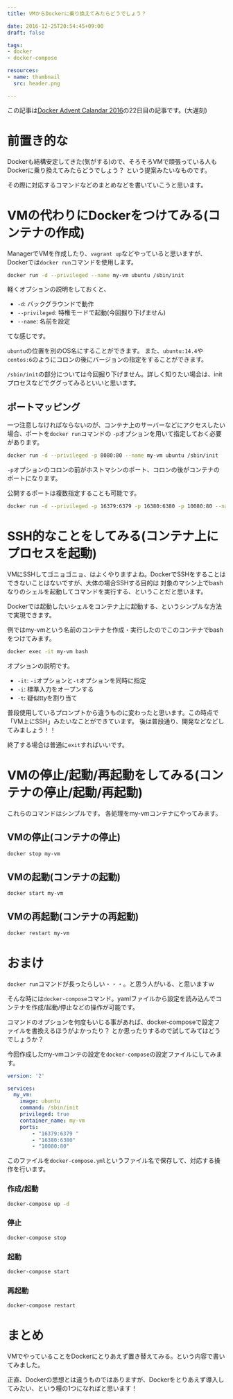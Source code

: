 ```yaml
---
title: VMからDockerに乗り換えてみたらどうでしょう？

date: 2016-12-25T20:54:45+09:00
draft: false

tags:
- docker
- docker-compose

resources:
- name: thumbnail
  src: header.png

---
```


この記事は[Docker Advent Calandar 2016](http://qiita.com/advent-calendar/2016/docker)の22日目の記事です。(大遅刻)


# 前置き的な

Dockerも結構安定してきた(気がする)ので、そろそろVMで頑張っている人もDockerに乗り換えてみたらどうでしょう？
という提案みたいなものです。

その際に対応するコマンドなどのまとめなどを書いていこうと思います。


# VMの代わりにDockerをつけてみる(コンテナの作成)

ManagerでVMを作成したり、`vagrant up`などやっていると思いますが、Dockerでは`docker run`コマンドを使用します。

```sh
docker run -d --privileged --name my-vm ubuntu /sbin/init
```

軽くオプションの説明をしておくと、

- `-d`: バックグラウンドで動作
- `--privileged`: 特権モードで起動(今回掘り下げません)
- `--name`: 名前を設定

てな感じです。

`ubuntu`の位置を別のOS名にすることができます。
また、`ubuntu:14.4`や`centos:6`のようにコロンの後にバージョンの指定をすることができます。

`/sbin/init`の部分については今回掘り下げません。詳しく知りたい場合は、initプロセスなどでググってみるといいと思います。

## ポートマッピング

一つ注意しなければならないのが、コンテナ上のサーバーなどにアクセスしたい場合、ポートを`docker run`コマンドの
`-p`オプションを用いて指定しておく必要があります。

```sh
docker run -d --privileged -p 8080:80 --name my-vm ubuntu /sbin/init
```

`-p`オプションのコロンの前がホストマシンのポート、コロンの後がコンテナのポートになります。

公開するポートは複数指定することも可能です。

```sh
docker run -d --privileged -p 16379:6379 -p 16380:6380 -p 10080:80 --name my-vm ubuntu /sbin/init
```

# SSH的なことをしてみる(コンテナ上にプロセスを起動)

VMにSSHしてゴニョゴニョ、はよくやりますよね。DockerでSSHをすることはできないことはないですが、大体の場合SSHする目的は
対象のマシン上でbashなりのシェルを起動してコマンドを実行する、ということだと思います。

Dockerでは起動したいシェルをコンテナ上に起動する、というシンプルな方法で実現できます。

例ではmy-vmという名前のコンテナを作成・実行したのでこのコンテナでbashをつけてみます。

```sh
docker exec -it my-vm bash
```

オプションの説明です。

- `-it`: `-i`オプションと`-t`オプションを同時に指定
- `-i`: 標準入力をオープンする
- `-t`: 疑似ttyを割り当て

普段使用しているプロンプトから違うものに変わったと思います。この時点で「VM上にSSH」みたいなことができています。
後は普段通り、開発などなどしてみましょう！！

終了する場合は普通に`exit`すればいいです。


# VMの停止/起動/再起動をしてみる(コンテナの停止/起動/再起動)

これらのコマンドはシンプルです。
各処理をmy-vmコンテナにやってみます。

## VMの停止(コンテナの停止)

```sh
docker stop my-vm
```


## VMの起動(コンテナの起動)

```sh
docker start my-vm
```

## VMの再起動(コンテナの再起動)

```sh
docker restart my-vm
```


# おまけ

`docker run`コマンドが長ったらしい・・・。と思う人がいる、と思いますｗ

そんな時には`docker-compose`コマンド。yamlファイルから設定を読み込んでコンテナを作成/起動/停止などの操作が可能です。

コマンドのオプションを何度もいじる事があれば、docker-composeで設定ファイルを書換えるほうがよかったり？
とか思ったりするので試してみてはどうでしょうか？

今回作成したmy-vmコンテの設定を`docker-compose`の設定ファイルにしてみます。

```yaml
version: '2'

services:
  my_vm:
    image: ubuntu
    command: /sbin/init
    privileged: true
    container_name: my-vm
    ports:
        - "16379:6379 "
        - "16380:6380"
        - "10080:80"
```

このファイルを`docker-compose.yml`というファイル名で保存して、対応する操作を行います。

### 作成/起動

```sh
docker-compose up -d
```

### 停止

```sh
docker-compose stop
```

### 起動

```sh
docker-compose start
```

### 再起動

```sh
docker-compose restart
```


# まとめ

VMでやっていることをDockerにとりあえず置き替えてみる。という内容で書いてみました。

正直、Dockerの思想とは違うものではありますが、Dockerをとりあえず導入してみたい、という糧の1つになればと思います！
